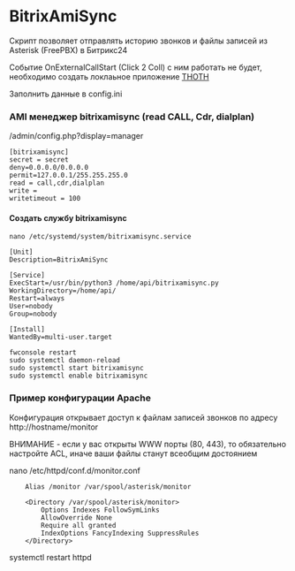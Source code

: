 # BitrixAmiSync

Скрипт позволяет отправлять историю звонков и файлы записей из Asterisk (FreePBX) в Битрикс24

Событие OnExternalCallStart (Click 2 Coll) с ним работать не будет, необходимо создать локлаьное приложение [THOTH](https://github.com/vaestvita/thoth)
 
Заполнить данные в config.ini


### AMI менеджер bitrixamisync (read CALL, Cdr, dialplan)

/admin/config.php?display=manager

```
[bitrixamisync]
secret = secret
deny=0.0.0.0/0.0.0.0
permit=127.0.0.1/255.255.255.0
read = call,cdr,dialplan
write = 
writetimeout = 100
```

#### Создать службу bitrixamisync 

```
nano /etc/systemd/system/bitrixamisync.service
```
```
[Unit]
Description=BitrixAmiSync

[Service]
ExecStart=/usr/bin/python3 /home/api/bitrixamisync.py
WorkingDirectory=/home/api/
Restart=always
User=nobody
Group=nobody

[Install]
WantedBy=multi-user.target
```
```
fwconsole restart
sudo systemctl daemon-reload
sudo systemctl start bitrixamisync
sudo systemctl enable bitrixamisync
```

### Пример конфигурации Apache 

Конфигурация открывает доступ к файлам записей звонков по адресу http://hostname/monitor

ВНИМАНИЕ - если у вас открыты WWW порты (80, 443), то обязательно настройте ACL, иначе ваши файлы станут всеобщим достоянием

nano /etc/httpd/conf.d/monitor.conf

```
    Alias /monitor /var/spool/asterisk/monitor

    <Directory /var/spool/asterisk/monitor>
        Options Indexes FollowSymLinks
        AllowOverride None
        Require all granted
        IndexOptions FancyIndexing SuppressRules
    </Directory>

```
systemctl restart httpd